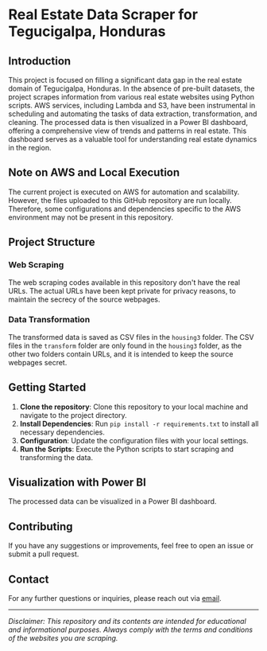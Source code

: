 
# Real Estate Data Scraper for Tegucigalpa, Honduras

## Introduction

This project is focused on filling a significant data gap in the real estate domain of Tegucigalpa, Honduras. In the absence of pre-built datasets, the project scrapes information from various real estate websites using Python scripts. AWS services, including Lambda and S3, have been instrumental in scheduling and automating the tasks of data extraction, transformation, and cleaning. The processed data is then visualized in a Power BI dashboard, offering a comprehensive view of trends and patterns in real estate. This dashboard serves as a valuable tool for understanding real estate dynamics in the region.

## Note on AWS and Local Execution

The current project is executed on AWS for automation and scalability. However, the files uploaded to this GitHub repository are run locally. Therefore, some configurations and dependencies specific to the AWS environment may not be present in this repository.

## Project Structure

### Web Scraping

The web scraping codes available in this repository don't have the real URLs. The actual URLs have been kept private for privacy reasons, to maintain the secrecy of the source webpages.

### Data Transformation

The transformed data is saved as CSV files in the `housing3` folder. The CSV files in the `transform` folder are only found in the `housing3` folder, as the other two folders contain URLs, and it is intended to keep the source webpages secret.

## Getting Started

1. **Clone the repository**: Clone this repository to your local machine and navigate to the project directory.
2. **Install Dependencies**: Run `pip install -r requirements.txt` to install all necessary dependencies.
3. **Configuration**: Update the configuration files with your local settings.
4. **Run the Scripts**: Execute the Python scripts to start scraping and transforming the data.

## Visualization with Power BI

The processed data can be visualized in a Power BI dashboard.

## Contributing

If you have any suggestions or improvements, feel free to open an issue or submit a pull request.

## Contact

For any further questions or inquiries, please reach out via [email](mailto:ary.rubi@hotmail.com).

---

*Disclaimer: This repository and its contents are intended for educational and informational purposes. Always comply with the terms and conditions of the websites you are scraping.*
